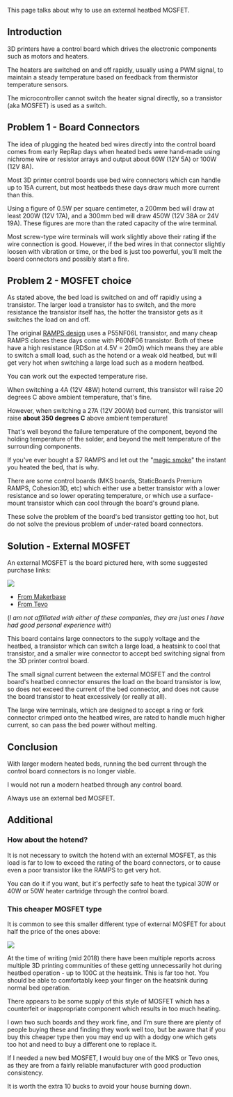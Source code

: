 This page talks about why to use an external heatbed MOSFET.

## Introduction

3D printers have a control board which drives the electronic components such as motors and heaters.

The heaters are switched on and off rapidly, usually using a PWM signal, to maintain a steady temperature based on feedback from thermistor temperature sensors.

The microcontroller cannot switch the heater signal directly, so a transistor (aka MOSFET) is used as a switch.

## Problem 1 - Board Connectors

The idea of plugging the heated bed wires directly into the control board comes from early RepRap days when heated beds were hand-made using nichrome wire or resistor arrays and output about 60W (12V 5A) or 100W (12V 8A).

Most 3D printer control boards use bed wire connectors which can handle up to 15A current, but most heatbeds these days draw much more current than this.

Using a figure of 0.5W per square centimeter, a 200mm bed will draw at least 200W (12V 17A), and a 300mm bed will draw 450W (12V 38A or 24V 19A). These figures are more than the rated capacity of the wire terminal.

Most screw-type wire terminals will work slightly above their rating **if** the wire connection is good. However, if the bed wires in that connector slightly loosen with vibration or time, or the bed is just too powerful, you'll melt the board connectors and possibly start a fire.

## Problem 2 - MOSFET choice

As stated above, the bed load is switched on and off rapidly using a transistor. The larger load a transistor has to switch, and the more resistance the transistor itself has, the hotter the transistor gets as it switches the load on and off.

The original [RAMPS design](http://reprap.org/wiki/RAMPS_1.4) uses a P55NF06L transistor, and many cheap RAMPS clones these days come with P60NF06 transistor. Both of these have a high resistance (RDSon at 4.5V = 20mO) which means they are able to switch a small load, such as the hotend or a weak old heatbed, but will get very hot when switching a large load such as a modern heatbed.

You can work out the expected temperature rise.

When switching a 4A (12V 48W) hotend current, this transistor will raise 20 degrees C above ambient temperature, that's fine.

However, when switching a 27A (12V 200W) bed current, this transistor will raise **about 350 degrees C** above ambient temperature!

That's well beyond the failure temperature of the component, beyond the holding temperature of the solder, and beyond the melt temperature of the surrounding components.

If you've ever bought a $7 RAMPS and let out the "[magic smoke](https://en.wikipedia.org/wiki/Magic_smoke)" the instant you heated the bed, that is why.

There are some control boards (MKS boards, StaticBoards Premium RAMPS, Cohesion3D, etc) which either use a better transistor with a lower resistance and so lower operating temperature, or which use a surface-mount transistor which can cool through the board's ground plane.

These solve the problem of the board's bed transistor getting too hot, but do not solve the previous problem of under-rated board connectors.

## Solution - External MOSFET

An external MOSFET is the board pictured here, with some suggested purchase links:

![](https://i.imgur.com/aishAV6.jpg)

* [From Makerbase](https://www.aliexpress.com/store/product/3Dprinter-heat-control-MKS-MOSFET-for-heated-bed-printer-head-MOS-30A/1047297_32405884519.html)
* [From Tevo](https://www.aliexpress.com/item/3D-Printer-parts-heating-controller-MKS-MOSFET-for-heat-bed-extruder-MOS-module-exceed-30A-support/32789089967.html)

(*I am not affiliated with either of these companies, they are just ones I have had good personal experience with*)

This board contains large connectors to the supply voltage and the heatbed, a transistor which can switch a large load, a heatsink to cool that transistor, and a smaller wire connector to accept bed switching signal from the 3D printer control board.

The small signal current between the external MOSFET and the control board's heatbed connector ensures the load on the board transistor is low, so does not exceed the current of the bed connector, and does not cause the board transistor to heat excessively (or really at all).

The large wire terminals, which are designed to accept a ring or fork connector crimped onto the heatbed wires, are rated to handle much higher current, so can pass the bed power without melting.

## Conclusion

With larger modern heated beds, running the bed current through the control board connectors is no longer viable.

I would not run a modern heatbed through any control board.

Always use an external bed MOSFET.

## Additional

### How about the hotend?

It is not necessary to switch the hotend with an external MOSFET, as this load is far to low to exceed the rating of the board connectors, or to cause even a poor transistor like the RAMPS to get very hot.

You can do it if you want, but it's perfectly safe to heat the typical 30W or 40W or 50W heater cartridge through the control board.

### This cheaper MOSFET type

It is common to see this smaller different type of external MOSFET for about half the price of the ones above:

![](https://i.imgur.com/CqmBV8y.jpg)

At the time of writing (mid 2018) there have been multiple reports across multiple 3D printing communities of these getting unnecessarily hot during heatbed operation - up to 100C at the heatsink. This is far too hot. You should be able to comfortably keep your finger on the heatsink during normal bed operation.

There appears to be some supply of this style of MOSFET which has a counterfeit or inappropriate component which results in too much heating.

I own two such boards and they work fine, and I'm sure there are plenty of people buying these and finding they work well too, but be aware that if you buy this cheaper type then you may end up with a dodgy one which gets too hot and need to buy a different one to replace it.

If I needed a new bed MOSFET, I would buy one of the MKS or Tevo ones, as they are from a fairly reliable manufacturer with good production consistency.

It is worth the extra 10 bucks to avoid your house burning down.

